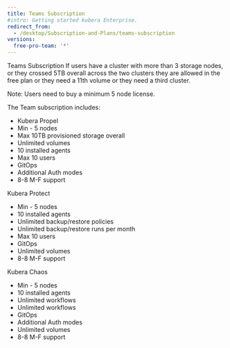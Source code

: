 ```yaml
---
title: Teams Subscription
#intro: Getting started kubera Enterprise.
redirect_from:
  - /desktop/Subscription-and-Plans/teams-subscription
versions:
  free-pro-team: '*'
---
```


Teams Subscription
If users have a cluster with more than 3 storage nodes, or they crossed 5TB overall across the two clusters they are allowed in the free  plan or they need a 11th volume or they need a third cluster. 

Note: Users need to buy a minimum 5 node license.

The Team subscription includes:
- Kubera Propel
- Min - 5 nodes
- Max 10TB provisioned storage overall
- Unlimited volumes
- 10 installed agents
- Max 10 users
- GitOps
- Additional Auth modes
- 8-8 M-F support





Kubera Protect
- Min - 5 nodes
- 10 installed agents
- Unlimited backup/restore policies
- Unlimited backup/restore runs per month
- Max 10 users
- GitOps
- Unlimited volumes
- 8-8 M-F support

Kubera Chaos
- Min - 5 nodes
- 10 installed agents
- Unlimited workflows
- Unlimited workflows
- GitOps
- Additional Auth modes
- Unlimited volumes
- 8-8 M-F support
